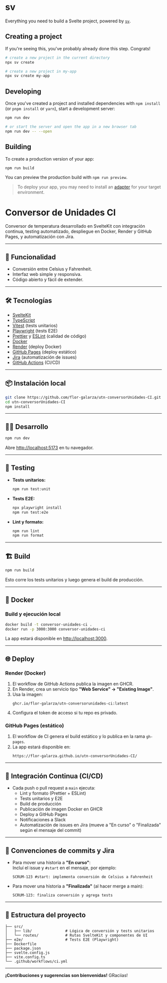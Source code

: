 # sv

Everything you need to build a Svelte project, powered by [`sv`](https://github.com/sveltejs/cli).

## Creating a project

If you're seeing this, you've probably already done this step. Congrats!

```bash
# create a new project in the current directory
npx sv create

# create a new project in my-app
npx sv create my-app
```

## Developing

Once you've created a project and installed dependencies with `npm install` (or `pnpm install` or `yarn`), start a development server:

```bash
npm run dev

# or start the server and open the app in a new browser tab
npm run dev -- --open
```

## Building

To create a production version of your app:

```bash
npm run build
```

You can preview the production build with `npm run preview`.

> To deploy your app, you may need to install an [adapter](https://svelte.dev/docs/kit/adapters) for your target environment.

# Conversor de Unidades CI

Conversor de temperatura desarrollado en SvelteKit con integración continua, testing automatizado, despliegue en Docker, Render y GitHub Pages, y automatización con Jira.

---

## 🚀 Funcionalidad

- Conversión entre Celsius y Fahrenheit.
- Interfaz web simple y responsiva.
- Código abierto y fácil de extender.

---

## 🛠️ Tecnologías

- [SvelteKit](https://kit.svelte.dev/)
- [TypeScript](https://www.typescriptlang.org/)
- [Vitest](https://vitest.dev/) (tests unitarios)
- [Playwright](https://playwright.dev/) (tests E2E)
- [Prettier](https://prettier.io/) y [ESLint](https://eslint.org/) (calidad de código)
- [Docker](https://www.docker.com/)
- [Render](https://render.com/) (deploy Docker)
- [GitHub Pages](https://pages.github.com/) (deploy estático)
- [Jira](https://www.atlassian.com/software/jira) (automatización de issues)
- [GitHub Actions](https://github.com/features/actions) (CI/CD)

---

## 📦 Instalación local

```sh
git clone https://github.com/flor-galarza/utn-conversorUnidades-CI.git
cd utn-conversorUnidades-CI
npm install
```

---

## 🧑‍💻 Desarrollo

```sh
npm run dev
```
Abre [http://localhost:5173](http://localhost:5173) en tu navegador.

---

## 🧪 Testing

- **Tests unitarios:**  
  ```sh
  npm run test:unit
  ```
- **Tests E2E:**  
  ```sh
  npx playwright install
  npm run test:e2e
  ```
- **Lint y formato:**  
  ```sh
  npm run lint
  npm run format
  ```

---

## 🏗️ Build

```sh
npm run build
```
Esto corre los tests unitarios y luego genera el build de producción.

---

## 🐳 Docker

### Build y ejecución local

```sh
docker build -t conversor-unidades-ci .
docker run -p 3000:3000 conversor-unidades-ci
```

La app estará disponible en [http://localhost:3000](http://localhost:3000).

---

## 🌐 Deploy

### Render (Docker)

1. El workflow de GitHub Actions publica la imagen en GHCR.
2. En Render, crea un servicio tipo **"Web Service" → "Existing Image"**.
3. Usa la imagen:  
   ```
   ghcr.io/flor-galarza/utn-conversorunidades-ci:latest
   ```
4. Configura el token de acceso si tu repo es privado.

### GitHub Pages (estático)

1. El workflow de CI genera el build estático y lo publica en la rama `gh-pages`.
2. La app estará disponible en:  
   ```
   https://flor-galarza.github.io/utn-conversorUnidades-CI/
   ```

---

## 🔄 Integración Continua (CI/CD)

- Cada push o pull request a `main` ejecuta:
  - Lint y formato (Prettier + ESLint)
  - Tests unitarios y E2E
  - Build de producción
  - Publicación de imagen Docker en GHCR
  - Deploy a GitHub Pages
  - Notificaciones a Slack
  - Automatización de issues en Jira (mueve a "En curso" o "Finalizada" según el mensaje del commit)

---

## 📝 Convenciones de commits y Jira

- Para mover una historia a **"En curso"**:  
  Incluí el issue y `#start` en el mensaje, por ejemplo:  
  ```
  SCRUM-123 #start: implementa conversión de Celsius a Fahrenheit
  ```
- Para mover una historia a **"Finalizada"** (al hacer merge a main):  
  ```
  SCRUM-123: finaliza conversión y agrega tests
  ```

---

## 📁 Estructura del proyecto

```
├── src/
│   ├── lib/               # Lógica de conversión y tests unitarios
│   └── routes/            # Rutas SvelteKit y componentes de UI
├── e2e/                   # Tests E2E (Playwright)
├── Dockerfile
├── package.json
├── svelte.config.js
├── vite.config.ts
└── .github/workflows/ci.yml
```

---

**¡Contribuciones y sugerencias son bienvenidas!**
GRaciias!